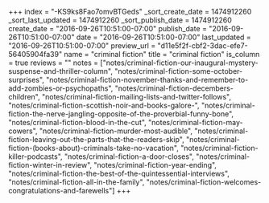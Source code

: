 +++
index = "-KS9ks8Fao7omvBTGeds"
_sort_create_date = 1474912260
_sort_last_updated = 1474912260
_sort_publish_date = 1474912260
create_date = "2016-09-26T10:51:00-07:00"
publish_date = "2016-09-26T10:51:00-07:00"
date = "2016-09-26T10:51:00-07:00"
last_updated = "2016-09-26T10:51:00-07:00"
preview_url = "d11e5f2f-cbf2-3dac-efe7-56405904fa39"
name = "criminal fiction"
title = "criminal fiction"
is_column = true
reviews = ""
notes = ["notes/criminal-fiction-our-inaugural-mystery-suspense-and-thriller-column", "notes/criminal-fiction-some-october-surprises", "notes/criminal-fiction-november-thanks-and-remember-to-add-zombies-or-psychopaths", "notes/criminal-fiction-decembers-children", "notes/criminal-fiction-mailing-lists-and-twitter-follows", "notes/criminal-fiction-scottish-noir-and-books-galore-", "notes/criminal-fiction-the-nerve-jangling-opposite-of-the-proverbial-funny-bone", "notes/criminal-fiction-blood-in-the-cut", "notes/criminal-fiction-may-cowers", "notes/criminal-fiction-murder-most-audible", "notes/criminal-fiction-leaving-out-the-parts-that-the-readers-skip", "notes/criminal-fiction-(books-about)-criminals-take-no-vacation", "notes/criminal-fiction-killer-podcasts", "notes/criminal-fiction-a-door-closes", "notes/criminal-fiction-winter-in-review", "notes/criminal-fiction-year-ending", "notes/criminal-fiction-the-best-of-the-quintessential-interviews", "notes/criminal-fiction-all-in-the-family", "notes/criminal-fiction-welcomes-congratulations-and-farewells"]
+++

